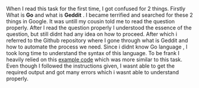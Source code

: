 When I read this task for the first time, I got confused for 2 things. Firstly What is **Go** and what is **Geddit** . I became terrified and searched for these 2 things in Google. It was untill my cousin told me to read the question properly. After I read the question properly I understood the essence of the question, but still didnt had any idea on how to proceed. After which i referred to the Github repository where I gone through what is Geddit and how to automate the process we need. Since i didnt know Go language , I took long time to understand the syntax of this language. To be frank I heavily relied on this [example code](https://github.com/vartanbeno/go-reddit/blob/master/examples/get-top-posts/main.go) which was more similar to this task. Even though I followed the instructions given, I wasnt able to get the required output and got many errors which i wasnt able to understand properly. 
